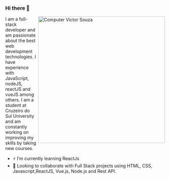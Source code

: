 ### Hi there 👋
<img src="https://raw.githubusercontent.com/MicaelliMedeiros/micaellimedeiros/master/image/computer-illustration.png" min-width="400px" max-width="400px" width="400px" align="right" alt="Computer Victor Souza">
I am a full-stack developer and am passionate about the best web development technologies. I have experience with JavaScript, nodeJS, reactJS and vueJS among others. I am a student at Cruzeiro do Sul University and am constantly working on improving my skills by taking new courses.


- ⚡ I’m currently learning ReactJs
- 💜 Looking to collaborate with Full Stack projects using HTML, CSS, Javascript,ReactJS, Vue.js, Node.js and Rest API.



